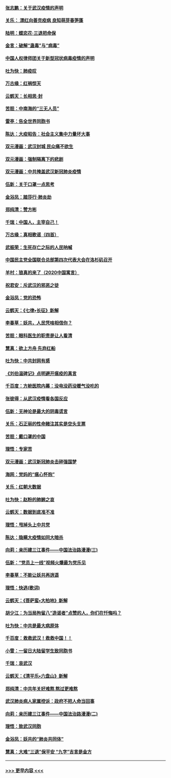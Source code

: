 #### [张志鹏：关于武汉疫情的声明](../pages/nsc993/n11867182.md?t=02140932) 
#### [关乐： 漂红向善克疫病 良知萌芽春笋蓬](../pages/nsc993/n11865710.md?t=02140932) 
#### [陆明：蝶恋花‧三退把命保](../pages/nsc993/n11865673.md?t=02140932) 
#### [金言：破解“蛊毒”与“病毒”](../pages/nsc993/n11864103.md?t=02140932) 
#### [中国人权律师团关于新型冠状病毒疫情的声明](../pages/nsc993/n11864249.md?t=02140932) 
#### [吐为快：肺疫叹](../pages/nsc993/n11864027.md?t=02140932) 
#### [万古缘：红祸惊天](../pages/nsc993/n11864079.md?t=02140932) 
#### [云鹤天：长相思‧封](../pages/nsc993/n11864006.md?t=02140932) 
#### [苦胆：中南海的“三无人员”](../pages/nsc993/n11862997.md?t=02140932) 
#### [雷亭：告全世界同胞书](../pages/nsc993/n11862572.md?t=02140932) 
#### [陈达：大疫昭告：社会主义集中力量坏大事](../pages/nsc993/n11859419.md?t=02140932) 
#### [双元漫画：武汉封城 民众痛不欲生](../pages/nsc993/n11859287.md?t=02140932) 
#### [双元漫画：强制隔离下的悲剧](../pages/nsc993/n11859244.md?t=02140932) 
#### [双元漫画：中共掩盖武汉新冠肺炎疫情](../pages/nsc993/n11858249.md?t=02140932) 
#### [伍新：关于口罩一点思考](../pages/nsc993/n11859195.md?t=02140932) 
#### [金浴凤：踏莎行‧肺炎劫](../pages/nsc993/n11858227.md?t=02140932) 
#### [郑纯清：赞方彬](../pages/nsc993/n11856803.md?t=02140932) 
#### [千瑞；中国人，主宰自己！](../pages/nsc993/n11856793.md?t=02140932) 
#### [万古缘：真相歌谣（四首）](../pages/nsc993/n11856263.md?t=02140932) 
#### [武振荣：生死存亡之际的人民呐喊](../pages/nsc993/n11856256.md?t=02140932) 
#### [中国民主党全国联合总部第四次代表大会在洛杉矶召开](../pages/nsc993/n11856344.md?t=02140932) 
#### [羊村：狼真的来了（2020中国寓言）](../pages/nsc993/n11856229.md?t=02140932) 
#### [祝君安：斥武汉的邪恶之徒](../pages/nsc993/n11855861.md?t=02140932) 
#### [金浴凤：党的恐怖](../pages/nsc993/n11855849.md?t=02140932) 
#### [云鹤天：《七律▪长征》新解](../pages/nsc993/n11855479.md?t=02140932) 
#### [李春草：妖共，人民凭啥相信你？](../pages/nsc993/n11855196.md?t=02140932) 
#### [苦胆：眼科医生的职责是让人看清](../pages/nsc993/n11853840.md?t=02140932) 
#### [慧真：欲上方舟 先弃红船](../pages/nsc993/n11853483.md?t=02140932) 
#### [吐为快：中共封网有感](../pages/nsc993/n11852575.md?t=02140932) 
#### [《刘伯温碑记》点明避开瘟疫的真言](../pages/nsc993/n11852128.md?t=02140932) 
#### [千百度：方舱医院内幕：没电没药没暖气没吃的](../pages/nsc993/n11850211.md?t=02140932) 
#### [张彼得：从武汉疫情看各国反应](../pages/nsc993/n11850102.md?t=02140932) 
#### [伍新：无神论是最大的阴毒谎言](../pages/nsc993/n11846129.md?t=02140932) 
#### [关乐：石正丽的性命赌注其实是空头支票](../pages/nsc993/n11846109.md?t=02140932) 
#### [苦胆：戴口罩的中国](../pages/nsc993/n11845576.md?t=02140932) 
#### [理悟：专家苦](../pages/nsc993/n11845564.md?t=02140932) 
#### [双元漫画：武汉新冠肺炎击碎强国梦](../pages/nsc993/n11843320.md?t=02140932) 
#### [海网：党妈的“瘟心怀抱”](../pages/nsc993/n11840740.md?t=02140932) 
#### [关乐：红朝大数据](../pages/nsc993/n11840675.md?t=02140932) 
#### [吐为快：赵粉的肺腑之哀](../pages/nsc993/n11840618.md?t=02140932) 
#### [云鹤天：数据到底准不准](../pages/nsc993/n11840325.md?t=02140932) 
#### [理悟：甩掉头上中共党](../pages/nsc993/n11838826.md?t=02140932) 
#### [陈达：隐瞒大疫情如同大暗杀](../pages/nsc993/n11838771.md?t=02140932) 
#### [向莉：亲历建三江事件——中国法治路漫漫(三)](../pages/nsc993/n11831825.md?t=02140932) 
#### [伍新：“党员上一线”视频火爆最为党乐见](../pages/nsc993/n11838200.md?t=02140932) 
#### [李春草：不能让妖共再逍遥](../pages/nsc993/n11838102.md?t=02140932) 
#### [理悟：快逃(歌词)](../pages/nsc993/n11838083.md?t=02140932) 
#### [云鹤天：《菩萨蛮▪大柏地》新解](../pages/nsc993/n11838059.md?t=02140932) 
#### [胡少江：为当局拘留八“造谣者”点赞的人，你们在忏悔吗？](../pages/nsc993/n11836801.md?t=02140932) 
#### [吐为快：中共是最大病原体](../pages/nsc993/n11836748.md?t=02140932) 
#### [千百度：救救武汉！救救中国！！](../pages/nsc993/n11836145.md?t=02140932) 
#### [小雪：一留日大陆留学生致同胞书](../pages/nsc993/n11834624.md?t=02140932) 
#### [千瑞：哀武汉](../pages/nsc993/n11833647.md?t=02140932) 
#### [云鹤天：《清平乐▪六盘山》新解](../pages/nsc993/n11833611.md?t=02140932) 
#### [郑纯清：中共年关好难熬 熬过更难熬](../pages/nsc993/n11833489.md?t=02140932) 
#### [武汉肺炎病人家属控诉：政府不把人命当回事](../pages/nsc993/n11833205.md?t=02140932) 
#### [向莉：亲历建三江事件——中国法治路漫漫(二)](../pages/nsc993/n11829102.md?t=02140932) 
#### [理悟：致武汉同胞](../pages/nsc993/n11831522.md?t=02140932) 
#### [金浴凤：妖共的“肺炎共同体”](../pages/nsc993/n11829448.md?t=02140932) 
#### [慧真：大难“三退”保平安 “九字”吉言是金方](../pages/nsc993/n11829501.md?t=02140932) 

----
#### [ >>> 更早内容 <<< ](../indexes/nsc993-earlier.md)
